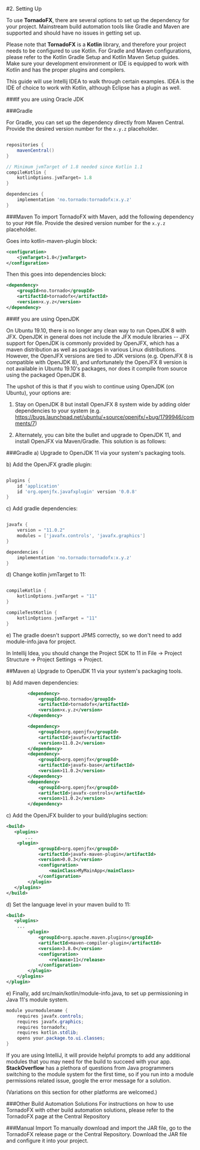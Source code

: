 
#2. Setting Up

To use **TornadoFX**, there are several options to set up the dependency for your project.
Mainstream build automation tools like Gradle and Maven are supported and should have no issues in getting set up.

Please note that **TornadoFX** is a **Kotlin** library, and therefore your project needs to be configured to use Kotlin. 
For Gradle and Maven configurations, please refer to the Kotlin Gradle Setup and Kotlin Maven Setup guides. 
Make sure your development environment or IDE is equipped to work with Kotlin and has the proper plugins and compilers.

This guide will use Intellij IDEA to walk through certain examples. IDEA is the IDE of choice to work with Kotlin, although Eclipse has a plugin as well.

###If you are using Oracle JDK

###Gradle

For Gradle, you can set up the dependency directly from Maven Central. 
Provide the desired version number for the `x.y.z` placeholder.
```groovy

repositories {
    mavenCentral()
}

// Minimum jvmTarget of 1.8 needed since Kotlin 1.1
compileKotlin {
    kotlinOptions.jvmTarget= 1.8
}

dependencies {
    implementation 'no.tornado:tornadofx:x.y.z'
}
```
###Maven
To import TornadoFX with Maven, add the following dependency to your `POM` file.
Provide the desired version number for the `x.y.z` placeholder.

Goes into kotlin-maven-plugin block:
```xml
<configuration>
    <jvmTarget>1.8</jvmTarget>
</configuration>
```
Then this goes into dependencies block:
```xml
<dependency>
    <groupId>no.tornado</groupId>
    <artifactId>tornadofx</artifactId>
    <version>x.y.z</version>
</dependency>
```
###If you are using OpenJDK

On Ubuntu 19.10, there is no longer any clean way to run OpenJDK 8 with JFX. 
OpenJDK in general does not include the JFX module libraries -- JFX support for OpenJDK is commonly provided by OpenJFX, which has a maven distribution as well as packages in various Linux distributions.
However, the OpenJFX versions are tied to JDK versions (e.g. OpenJFX 8 is compatible with OpenJDK 8), and unfortunately the OpenJFX 8 version is not available in Ubuntu 19.10's packages, nor does it compile from source using the packaged OpenJDK 8.

The upshot of this is that if you wish to continue using OpenJDK (on Ubuntu), your options are:

1) Stay on OpenJDK 8 but install OpenJFX 8 system wide by adding older dependencies to your system (e.g. https://bugs.launchpad.net/ubuntu/+source/openjfx/+bug/1799946/comments/7)

2) Alternately, you can bite the bullet and upgrade to OpenJDK 11, and install OpenJFX via Maven/Gradle. 
   This solution is as follows:

###Gradle
a) Upgrade to OpenJDK 11 via your system's packaging tools.

b) Add the OpenJFX gradle plugin:
```groovy

plugins {
    id 'application'
    id 'org.openjfx.javafxplugin' version '0.0.8'
}
```
c) Add gradle dependencies:
```groovy

javafx {
    version = "11.0.2"
    modules = ['javafx.controls', 'javafx.graphics']
}

dependencies {
    implementation 'no.tornado:tornadofx:x.y.z'
}
```
d) Change kotlin jvmTarget to 11:
```groovy

compileKotlin {
    kotlinOptions.jvmTarget = "11"
}

compileTestKotlin {
    kotlinOptions.jvmTarget = "11"
}
```
e) The gradle doesn't support JPMS correctly, so we don't need to add module-info.java for project.

In Intellij Idea, you should change the Project SDK to 11 in File -> Project Structure -> Project Settings -> Project.

##Maven
a) Upgrade to OpenJDK 11 via your system's packaging tools.

b) Add maven dependencies:
```xml
        <dependency>
            <groupId>no.tornado</groupId>
            <artifactId>tornadofx</artifactId>
            <version>x.y.z</version>
        </dependency>

        <dependency>
            <groupId>org.openjfx</groupId>
            <artifactId>javafx</artifactId>
            <version>11.0.2</version>
        </dependency>
        <dependency>
            <groupId>org.openjfx</groupId>
            <artifactId>javafx-base</artifactId>
            <version>11.0.2</version>
        </dependency>
        <dependency>
            <groupId>org.openjfx</groupId>
            <artifactId>javafx-controls</artifactId>
            <version>11.0.2</version>
        </dependency>
```
c) Add the OpenJFX builder to your build/plugins section:
```xml
<build>
   <plugins>
       ...
    <plugin>
            <groupId>org.openjfx</groupId>
            <artifactId>javafx-maven-plugin</artifactId>
            <version>0.0.3</version>
            <configuration>
                <mainClass>MyMainApp</mainClass>
            </configuration>
        </plugin>
   </plugins>
</build>
```
d) Set the language level in your maven build to 11:
```xml
<build>
   <plugins>
    ...
        <plugin>
            <groupId>org.apache.maven.plugins</groupId>
            <artifactId>maven-compiler-plugin</artifactId>
            <version>3.8.0</version>
            <configuration>
                <release>11</release>
            </configuration>
        </plugin>
    </plugins>
</plugin>
```
e) Finally, add src/main/kotlin/module-info.java, to set up permissioning in Java 11's module system.
```java
module yourmodulename {
    requires javafx.controls;
    requires javafx.graphics;
    requires tornadofx;
    requires kotlin.stdlib;
    opens your.package.to.ui.classes;
}
```

If you are using IntelliJ, it will provide helpful prompts to add any additional modules that you may need for the build to succeed with your app.
**StackOverflow** has a plethora of questions from Java programmers switching to the module system for the first time, so if you run into a module permissions related issue, google the error message for a solution.

(Variations on this section for other platforms are welcomed.)

###Other Build Automation Solutions
For instructions on how to use TornadoFX with other build automation solutions, please refer to the TornadoFX page at the Central Repository​

###Manual Import
To manually download and import the JAR file, go to the TornadoFX release page or the Central Repository. Download the JAR file and configure it into your project.
